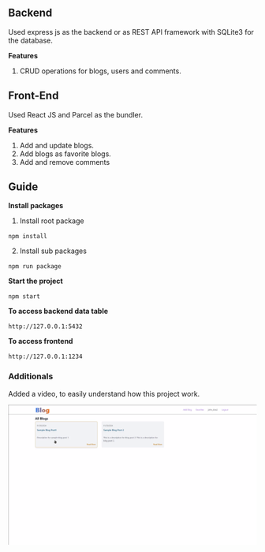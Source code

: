 ## Backend

Used express js as the backend or as REST API framework with SQLite3 for the database.

**Features**

1.  CRUD operations for blogs, users and comments.

## Front-End

Used React JS and Parcel as the bundler.

**Features**

1.  Add and update blogs.
2.  Add blogs as favorite blogs.
3.  Add and remove comments

## Guide

**Install packages**

1.  Install root package

```
npm install
```

2.  Install sub packages

```
npm run package
```

**Start the project**

```
npm start
```

**To access backend data table**

```
http://127.0.0.1:5432
```

**To access frontend**

```
http://127.0.0.1:1234
```

### Additionals

Added a video, to easily understand how this project work.

[![Watch the video](./thumbnail.png)](./doodle-inc-test.mkv)
